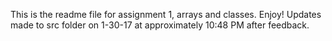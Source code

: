This is the readme file for assignment 1, arrays and classes. Enjoy!
Updates made to src folder on 1-30-17 at approximately 10:48 PM after feedback.
